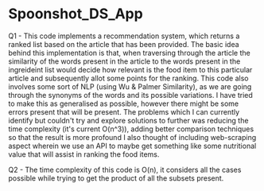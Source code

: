 # Spoonshot_DS_App

Q1 - This code implements a recommendation system, which returns a ranked list based on the article that has been provided. The basic idea behind this implementation is that, when traversing through the article the similarity of the words present in the article to the words present in the ingreideint list would decide how relevant is the food item to this particular article and subsequently allot some points for the ranking. 
This code also involves some sort of NLP (using Wu & Palmer Similarity), as we are going through the synonyms of the words and its possible variations. I have tried to make this as generalised as possible, however there might be some errors present that will be present. The problems which I can currently identify but couldn't try and explore solutions to further was reducing the time complexity (it's current O(n^3)), adding better comparison techniques so that the result is more profound
I also thought of including web-scraping aspect wherein we use an API to maybe get something like some nutritional value that will assist in ranking the food items.

Q2 - The time complexity of this code is O(n), it considers all the cases possible while trying to get the product of all the subsets present.
